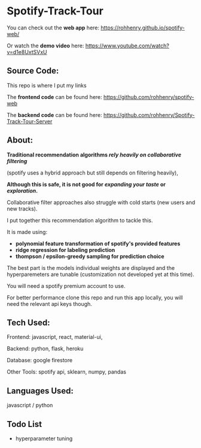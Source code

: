 # Spotify-Track-Tour

You can check out the **web app** here: https://rohhenry.github.io/spotify-web/

Or watch the **demo video** here: https://www.youtube.com/watch?v=d1e8UxtSVxU


## Source Code:
This repo is where I put my links

The **frontend code** can be found here: https://github.com/rohhenry/spotify-web

The **backend code** can be found here: https://github.com/rohhenry/Spotify-Track-Tour-Server


## About:

**Traditional recommendation algorithms _rely heavily on collaborative filtering_** 

(spotify uses a hybrid approach but still depends on filtering heavily), 

**Although this is safe, it is not good for _expanding your taste_ or _exploration_.**

Collaborative filter approaches also struggle with cold starts (new users and new tracks).

I put together this recommendation algorithm to tackle this. 

It is made using:

- **polynomial feature transformation of spotify's provided features**
- **ridge regression for labeling prediction**
- **thompson / epsilon-greedy sampling for prediction choice**

The best part is the models individual weights are displayed and the hyperparemeters are tunable (customization not developed yet at this time).

You will need a spotify premium account to use.

For better performance clone this repo and run this app locally, you will need the relevant api keys though.

## Tech Used:

Frontend: javascript, react, material-ui,

Backend: python, flask, heroku

Database: google firestore

Other Tools: spotify api, sklearn, numpy, pandas

## Languages Used:

javascript / python

## Todo List

- hyperparameter tuning

